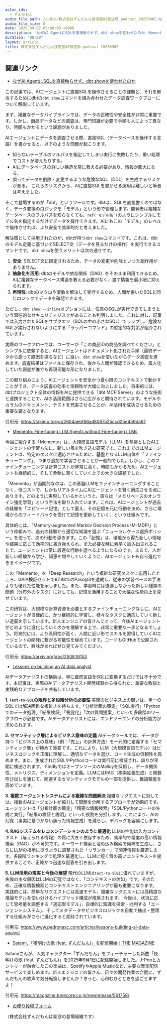 ```yaml
---
actor_ids:
  - ずんだもん
audio_file_path: /audio/株式会社ずんだもん技術室AI放送局_podcast_20250902.mp3
audio_file_size: 0
date: 2025-09-02 05:00:00 +0900
description: 'なぜAI AgentにSQLを直接触らせず、dbt showを使わせたのか、Memento: Fine-tuning LLM Agents without Fine-tuning LLMs、Lessons on building an AI data analyst、Satami、「夜明けの歌 (feat. ずんだもん)」を配信開始｜THE MAGAZINE'
duration: "00:00"
layout: article
title: 株式会社ずんだもん技術室AI放送局 podcast 20250902
---
```


## 関連リンク


- [なぜAI AgentにSQLを直接触らせず、dbt showを使わせたのか](https://takimo.tokyo/2604aebf66ad8067a25ccd25e459da97)  


この記事では、AIエージェントに直接SQLを操作させることの課題と、それを解決するためにdbtの`dbt show`コマンドを組み合わせたデータ調査ワークフローについて解説しています。

まず、複雑なデータパイプラインでは、データの正確性や安全性が非常に重要です。しかし、商品データなどの調査は、専門知識が必要で手順も人によって異なり、時間もかかるという課題がありました。

AIエージェントにデータを調査させる際、直接SQL（データベースを操作する言語）を書かせると、以下のような問題が起こります。
*   知らないテーブルのフルパスを指定してしまい実行に失敗したり、重い処理でコストが増えたりする。
*   AIにデータベースの詳しい構造を常に教える必要があり、情報が膨大になる。
*   誤ってデータを削除・変更するような危険なSQL（DDL）を生成するリスクがある。
これらのリスクから、AIに直接SQLを書かせる運用は難しいと筆者は考えました。

そこで登場するのが「dbt」というツールです。dbtは、SQLを直接書くのではなく、データ変換のロジックを「モデル」という形で管理します。開発者は複雑なデータベースのフルパスを知らなくても、`ref('モデル名')`のようにシンプルにモデル名を指定するだけでデータを操作できます。AIにもこの「モデル」のレベルで操作させれば、より安全で効率的だと考えました。

解決策として採用されたのが、dbtが持つ`dbt show`コマンドです。これは、dbtのモデル定義に基づいてSELECT文（データを見るだけの操作）を実行できるコマンドです。
`dbt show`を使うメリットは次の通りです。
1.  **安全**: SELECT文に限定されるため、データの変更や削除といった副作用がありません。
2.  **抽象化を活用**: dbtのモデルや依存関係（DAG）をそのまま利用できるため、AIに複雑なデータベース構造を教える必要がなく、渡す情報を最小限に抑えられます。
3.  **再現性**: dbtのマクロや変数を解決して実行するため、人間が書いたSQLと同じロジックでデータを確認できます。

ただし、`dbt show --inline`オプションには、任意のSQLが実行できてしまうという潜在的なセキュリティリスクがあることも判明しました。これに対し、記事では入力されたSQLをサブクエリ（SQLの中の小さなSQL）でラップし、危険なSQLが実行されないようにする「ラッパーコマンド」の暫定的な対策が紹介されています。

実際のワークフローでは、ユーザーが「この商品IDの商品を調べてください」とシンプルに依頼すると、AIエージェントはドキュメント化された手順（最終データから遡って原因を探るなど）に従い、`dbt show`を使いながらデータ調査を進めます。調査結果はファイルに保存され、後から人間が確認できるため、属人化していた調査が誰でも再現可能な形になりました。

この取り組みにより、AIエージェントを安全かつ最小限のコンテキストで動かすことができ、データ調査の効率と信頼性が大幅に向上しました。将来的には、dbtプロジェクト全体の情報をAIに提供できる「dbt MCP Server」のような技術と連携することで、AIの活用範囲はさらに広がると期待されています。モデルやカラムのドキュメント、テストを充実させることが、AI活用を成功させるための重要な鍵となります。

引用元: https://takimo.tokyo/2604aebf66ad8067a25ccd25e459da97


- [Memento: Fine-tuning LLM Agents without Fine-tuning LLMs](https://arxiv.org/abs/2508.16153)  


今回ご紹介する「Memento」は、大規模言語モデル（LLM）を基盤としたAIエージェントの学習方法に、新しい風を吹き込む研究です。これまでのLLMエージェントは、特定のタスクに適応させるために、基盤となるLLM自体を「ファインチューニング」、つまり追加で学習させることが一般的でした。しかし、このファインチューニングは計算コストが非常に高く、時間もかかるため、AIエージェントを継続的に、そして柔軟に賢くしていく上での大きな課題でした。

「Memento」が画期的なのは、この基盤LLMをファインチューニングすることなく、低コストで、しかもリアルタイムにAIエージェントを賢く適応させる点にあります。どのように実現しているかというと、彼らは「メモリベースのオンライン強化学習」という手法を取り入れています。これは、AIエージェントが過去の経験を「エピソード記憶」として蓄え、その記憶を元に行動を決め、さらに環境からのフィードバックを受けて記憶を更新していく、という仕組みです。

具体的には、「Memory-augmented Markov Decision Process (M-MDP)」という枠組みで、過去の経験から適切な知識を選ぶ「ニューラルケース選択ポリシー」を使って、次の行動を導きます。この「記憶」は、環境から得た新しい情報や結果に応じて効率的に書き換えられ、また必要な時に素早く読み出されることで、エージェントは常に最適な行動を選べるようになるのです。まるで、人が新しい経験から学び、知恵を増やしていくように、AIエージェントも自ら進化できるイメージです。

この「Memento」を「Deep Research」という複雑な研究タスクに応用したところ、GAIA検証セットで87.88%のPass@3を達成し、従来の学習ベースの手法よりも優れた性能を示しました。また、学習時には遭遇しなかった新しい種類の問題（分布外のタスク）に対しても、記憶を活用することで大幅な性能向上を見せています。

この研究は、大規模な計算資源を必要とするファインチューニングなしに、AIエージェントが自律的に、かつ継続的に学習し、様々なタスクに適応していく新しい道筋を示しています。新人エンジニアの皆さんにとって、今後AIエージェントがどのように進化していくのかを理解する上で、非常に重要な一歩となるでしょう。将来的には、より汎用性が高く、人間に近い形でスキルを習得していくAIエージェントの開発に繋がる可能性を秘めています。コードもGitHubで公開されているので、興味があればぜひ見てみてください。

引用元: https://arxiv.org/abs/2508.16153


- [Lessons on building an AI data analyst](https://www.pedronasc.com/articles/lessons-building-ai-data-analyst)  


AIデータアナリストの構築は、単に自然言語をSQLに変換するだけでは不十分です。本記事は、実際のAIデータアナリスト開発経験から得られた、重要な教訓と実践的なアプローチを共有しています。

**1. `Text-to-SQL`の限界と多段階分析の必要性**
実際のビジネス上の問いは、単一のSQLでは解決困難な複雑さを持ちます。「分析計画の策定」「SQL実行」「Pythonでのデータ処理」「結果検証」「視覚化」「次の質問提案」といった多段階のワークフローが必要です。AIデータアナリストには、エンドツーエンドの分析能力が求められます。

**2. セマンティック層によるビジネス意味の定義**
AIデータツールでは、データが持つ「ビジネス上の意味」（例：「売上」の計算方法）を一元的に定義する「セマンティック層」が極めて重要です。これにより、LLM（大規模言語モデル）はビジネスロジックを正確に理解し、適切なデータを選び、コード生成の信頼性を高めます。また、生成されたSQLやPythonコードは実行前に検証され、誤りが早期に検出されます。
FindlyではオープンソースのMalloyを採用し、データ関係性、メトリクス、ディメンションを定義。LLMにはRAG（検索拡張生成）と関数呼び出しを通じて、関連するセマンティックモデルの一部を提供し、推論精度を高めています。

**3. 複数エージェントシステムによる複雑な問題解決**
複雑なリクエストに対しては、複数のAIエージェントが協力して問題を分解するアプローチが効果的です。エージェントは「分析計画の策定」「精密な情報検索」「SQL/Pythonコードの生成と実行」「結果の検証と説明」といった役割を分担します。これにより、AIの幻覚（事実に基づかない誤った情報生成）を減らし、デバッグを容易にします。

**4. RAGシステムをレコメンデーションのように最適化**
LLMの性能は入力コンテキスト（与えられる情報）の質に大きく依存するため、効率的で精度の高い情報検索（RAG）が不可欠です。キーワード検索と埋め込み検索で候補を生成し、さらにLLMの指示に従うように調整された「リランカー」で関連情報を厳選します。多段階ランキングで処理を最適化し、LLMに短く質の高いコンテキストを提供することで、正確かつ迅速な回答を引き出します。

**5. LLM活用の現実と今後の展望**
現代のLLMは`text-to-SQL`に優れていますが、失敗の主な原因はLLMの幻覚ではなく、「コンテキストの欠如」です。そのため、正確な情報検索とコンテキストエンジニアリングが最も重要になります。
実践的には、簡単なリクエストには高速モデル、複雑なリクエストには高精度な推論モデルを使い分けるハイブリッド構成が推奨されます。
今後は、状況に応じて思考量を調整する「適応型モデル」、自律的に知識を探索・批判する「エージェントシステム」、そしてメタデータやビジネスロジックを自動で抽出・整理する仕組みがさらに進化すると期待されています。

引用元: https://www.pedronasc.com/articles/lessons-building-ai-data-analyst


- [Satami、「夜明けの歌 (feat. ずんだもん)」を配信開始｜THE MAGAZINE](https://magazine.tunecore.co.jp/newrelease/561758/)  


Satamiさんが、人気キャラクター「ずんだもん」をフィーチャーした新曲「夜明けの歌 (feat. ずんだもん)」を2025年9月1日に配信開始しました。J-Popとカントリーが融合したこの楽曲は、SpotifyやApple Musicなど、主要な音楽配信サービスで楽しめます。新人エンジニアの皆さん、日々の開発作業の合間に、ずんだもんの歌声で気分転換しませんか？きっと、心和むひとときを過ごせますよ！

引用元: https://magazine.tunecore.co.jp/newrelease/561758/



- [お便り投稿フォーム](https://forms.gle/ffg4JTfqdiqK62qf9)

（株式会社ずんだもんは架空の登場組織です）
